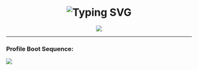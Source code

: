 <h1 align="center">
  <img src="https://readme-typing-svg.demolab.com?font=Fira+Code&duration=3000&pause=1000&color=FF0055&center=true&vCenter=true&width=435&lines=Rhein+Sakatoku;Developer;Click+button+below+:3" alt="Typing SVG" />
</h1>


<p align="center">
  <a href="https://rheinsakatoku.github.io" target="_blank">
    <img src="https://komarev.com/ghpvc/?username=RheinSakatoku&style=flat-square&color=ff0066&label=visitors" />
  </a>
</p>

---

### Profile Boot Sequence:

<p align="left">
  <img src="https://readme-typing-svg.demolab.com?font=Fira+Code&size=14&duration=2500&pause=500&color=FFFF33&multiline=true&width=600&height=220&lines=%3E%20Initializing%20cyberdeck...;%3E%20Injecting%20JS_Overclock.dll;%3E%20Mounting%20dreamcore.sys;%3E%20Tracing%20ghost-signal...;%3E%20Spawning%20daemon%20%5B%20%E2%96%88%20%E2%96%88%20%E2%96%93%20%E2%96%93%20%E2%96%92%20%E2%96%92%20%E2%96%91%20%E2%96%91%20%5D;%3E%20ACCESS%20GRANTED;%3E%20Executing%20%2Fneuro%2Fscripts%2Finit.bash;%3E%20echo%20%22Rhein%20Sakatoku%20online%22;%3E%20WARNING!%20Error%2037%20detected%3A%20System%20instability;%3E%20EMERGENCY%20SHUTDOWN%20INITIATED" />
</p>